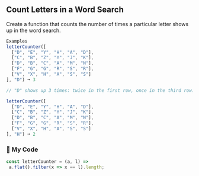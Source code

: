 ## Count Letters in a Word Search

Create a function that counts the number of times a particular letter shows up in the word search.
```js
Examples
letterCounter([
  ["D", "E", "Y", "H", "A", "D"],
  ["C", "B", "Z", "Y", "J", "K"],
  ["D", "B", "C", "A", "M", "N"],
  ["F", "G", "G", "R", "S", "R"],
  ["V", "X", "H", "A", "S", "S"]
], "D") ➞ 3

// "D" shows up 3 times: twice in the first row, once in the third row.

letterCounter([
  ["D", "E", "Y", "H", "A", "D"],
  ["C", "B", "Z", "Y", "J", "K"],
  ["D", "B", "C", "A", "M", "N"],
  ["F", "G", "G", "R", "S", "R"],
  ["V", "X", "H", "A", "S", "S"]
], "H") ➞ 2
```
### :leaves: My Code
```js
const letterCounter = (a, l) =>
 a.flat().filter(x => x == l).length;
```
